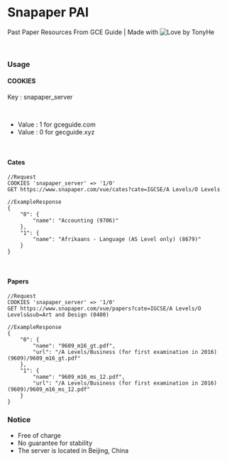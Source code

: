 # Snapaper PAI
Past Paper Resources From GCE Guide | Made with ![Love](https://static.ouorz.com/heart_16px_501363_easyicon.net.png) by TonyHe

<br/>

### Usage

#### COOKIES
Key : snapaper_server

<br/>

+ Value : 1 for gceguide.com
+ Value : 0 for gecguide.xyz

<br/>

#### Cates
```
//Request
COOKIES 'snapaper_server' => '1/0'
GET https://www.snapaper.com/vue/cates?cate=IGCSE/A Levels/O Levels
```
```
//ExampleResponse
{
    "0": {
        "name": "Accounting (9706)"
    },
    "1": {
        "name": "Afrikaans - Language (AS Level only) (8679)"
    }
}
```

<br/>

#### Papers
```
//Request
COOKIES 'snapaper_server' => '1/0'
GET https://www.snapaper.com/vue/papers?cate=IGCSE/A Levels/O Levels&sub=Art and Design (0400)
```
```
//ExampleResponse
{
    "0": {
        "name": "9609_m16_gt.pdf",
        "url": "/A Levels/Business (for first examination in 2016) (9609)/9609_m16_gt.pdf"
    },
    "1": {
        "name": "9609_m16_ms_12.pdf",
        "url": "/A Levels/Business (for first examination in 2016) (9609)/9609_m16_ms_12.pdf"
    }
}
```

### Notice
+ Free of charge
+ No guarantee for stability
+ The server is located in Beijing, China